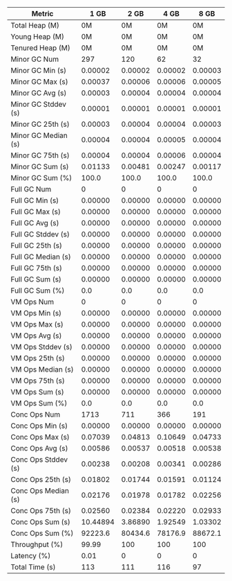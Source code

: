 | Metric | 1 GB | 2 GB | 4 GB | 8 GB |
|------|----|----|----|----|
| Total Heap (M) | 0M | 0M | 0M | 0M |
| Young Heap (M) | 0M | 0M | 0M | 0M |
| Tenured Heap (M) | 0M | 0M | 0M | 0M |
| Minor GC Num | 297 | 120 | 62 | 32 |
| Minor GC Min (s) | 0.00002 | 0.00002 | 0.00002 | 0.00003 |
| Minor GC Max (s) | 0.00037 | 0.00006 | 0.00006 | 0.00005 |
| Minor GC Avg (s) | 0.00003 | 0.00004 | 0.00004 | 0.00004 |
| Minor GC Stddev (s) | 0.00001 | 0.00001 | 0.00001 | 0.00001 |
| Minor GC 25th (s) | 0.00003 | 0.00004 | 0.00004 | 0.00003 |
| Minor GC Median (s) | 0.00004 | 0.00004 | 0.00005 | 0.00004 |
| Minor GC 75th (s) | 0.00004 | 0.00004 | 0.00006 | 0.00004 |
| Minor GC Sum (s) | 0.01133 | 0.00481 | 0.00247 | 0.00117 |
| Minor GC Sum (%) | 100.0 | 100.0 | 100.0 | 100.0 |
| Full GC Num | 0 | 0 | 0 | 0 |
| Full GC Min (s) | 0.00000 | 0.00000 | 0.00000 | 0.00000 |
| Full GC Max (s) | 0.00000 | 0.00000 | 0.00000 | 0.00000 |
| Full GC Avg (s) | 0.00000 | 0.00000 | 0.00000 | 0.00000 |
| Full GC Stddev (s) | 0.00000 | 0.00000 | 0.00000 | 0.00000 |
| Full GC 25th (s) | 0.00000 | 0.00000 | 0.00000 | 0.00000 |
| Full GC Median (s) | 0.00000 | 0.00000 | 0.00000 | 0.00000 |
| Full GC 75th (s) | 0.00000 | 0.00000 | 0.00000 | 0.00000 |
| Full GC Sum (s) | 0.00000 | 0.00000 | 0.00000 | 0.00000 |
| Full GC Sum (%) | 0.0 | 0.0 | 0.0 | 0.0 |
| VM Ops Num | 0 | 0 | 0 | 0 |
| VM Ops Min (s) | 0.00000 | 0.00000 | 0.00000 | 0.00000 |
| VM Ops Max (s) | 0.00000 | 0.00000 | 0.00000 | 0.00000 |
| VM Ops Avg (s) | 0.00000 | 0.00000 | 0.00000 | 0.00000 |
| VM Ops Stddev (s) | 0.00000 | 0.00000 | 0.00000 | 0.00000 |
| VM Ops 25th (s) | 0.00000 | 0.00000 | 0.00000 | 0.00000 |
| VM Ops Median (s) | 0.00000 | 0.00000 | 0.00000 | 0.00000 |
| VM Ops 75th (s) | 0.00000 | 0.00000 | 0.00000 | 0.00000 |
| VM Ops Sum (s) | 0.00000 | 0.00000 | 0.00000 | 0.00000 |
| VM Ops Sum (%) | 0.0 | 0.0 | 0.0 | 0.0 |
| Conc Ops Num | 1713 | 711 | 366 | 191 |
| Conc Ops Min (s) | 0.00000 | 0.00000 | 0.00000 | 0.00000 |
| Conc Ops Max (s) | 0.07039 | 0.04813 | 0.10649 | 0.04733 |
| Conc Ops Avg (s) | 0.00586 | 0.00537 | 0.00518 | 0.00538 |
| Conc Ops Stddev (s) | 0.00238 | 0.00208 | 0.00341 | 0.00286 |
| Conc Ops 25th (s) | 0.01802 | 0.01744 | 0.01591 | 0.01124 |
| Conc Ops Median (s) | 0.02176 | 0.01978 | 0.01782 | 0.02256 |
| Conc Ops 75th (s) | 0.02560 | 0.02384 | 0.02220 | 0.02933 |
| Conc Ops Sum (s) | 10.44894 | 3.86890 | 1.92549 | 1.03302 |
| Conc Ops Sum (%) | 92223.6 | 80434.6 | 78176.9 | 88672.1 |
| Throughput (%) | 99.99 | 100 | 100 | 100 |
| Latency (%) | 0.01 | 0 | 0 | 0 |
| Total Time (s) | 113 | 111 | 116 | 97 |
